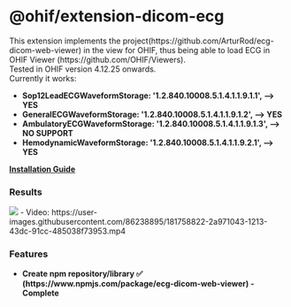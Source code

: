 <h1>@ohif/extension-dicom-ecg</h1>
This extension implements the project(https://github.com/ArturRod/ecg-dicom-web-viewer) in the view for OHIF, thus being able to load ECG in OHIF Viewer (https://github.com/OHIF/Viewers).</br>
Tested in OHIF version 4.12.25 onwards.</br>
Currently it works:</br>
<ul>
  <li><strong>Sop12LeadECGWaveformStorage: '1.2.840.10008.5.1.4.1.1.9.1.1', --> YES</strong></li>
  <li><strong>GeneralECGWaveformStorage: '1.2.840.10008.5.1.4.1.1.9.1.2', --> YES</strong></li>
  <li><strong>AmbulatoryECGWaveformStorage: '1.2.840.10008.5.1.4.1.1.9.1.3', --> NO SUPPORT</strong></li>
  <li><strong>HemodynamicWaveformStorage: '1.2.840.10008.5.1.4.1.1.9.2.1', --> YES</strong></li>
</ul>

<a href="https://github.com/ArturRod/dicom-ecg/blob/main/INSTALLATION.md"><strong>Installation
Guide</strong></a>

<h3>Results</h3>
<img src="https://user-images.githubusercontent.com/86238895/181750762-2f1b451a-aa0f-4cda-b4e5-a0be9284fb90.png" />
- Video: https://user-images.githubusercontent.com/86238895/181758822-2a971043-1213-43dc-91cc-485038f73953.mp4

<h3>Features</h3>
<ul>
  <li><strong>Create npm repository/library ✅ (https://www.npmjs.com/package/ecg-dicom-web-viewer) - Complete </strong></li>
</ul>
